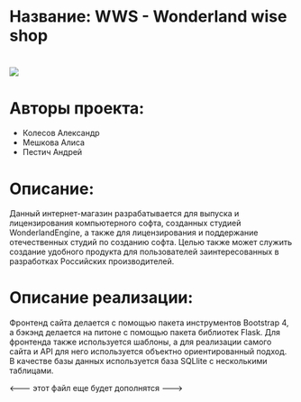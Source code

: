 # Название: WWS - Wonderland wise shop

# ![](https://sun9-77.userapi.com/impf/Zf6V37ezUDnwxM2ZUquUGZw7VSFedqYbJ__CfA/pzfD-OE5Lsc.jpg?size=800x819&quality=96&sign=51bba8d6284ad0df9cfdb0ba0d6bd3eb&type=album)

# Авторы проекта:
+ Колесов Александр
+ Мешкова Алиса
+ Пестич Андрей

# Описание:
Данный интернет-магазин разрабатывается для выпуска и лицензирования компьютерного софта,
созданных студией WonderlandEngine, а также для лицензирования и поддержание отечественных студий по созданию софта.
Целью также может служить создание удобного продукта для пользователей заинтересованных в разработках Российских 
производителей.

# Описание реализации:
Фронтенд сайта делается с помощью пакета инструментов Bootstrap 4, а бэкэнд делается на питоне с помощью пакета библиотек
Flask. Для фронтенда также используется шаблоны, а для реализации самого сайта и API для него используется объектно ориентированный
подход. В качестве базы данных используется база SQLlite с несколькими таблицами.

<--- этот файл еще будет дополнятся --->